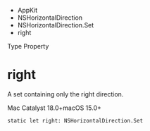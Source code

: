 

- AppKit
- NSHorizontalDirection
- NSHorizontalDirection.Set
-  right 

Type Property

# right

A set containing only the right direction.

Mac Catalyst 18.0+macOS 15.0+

``` source
static let right: NSHorizontalDirection.Set
```

